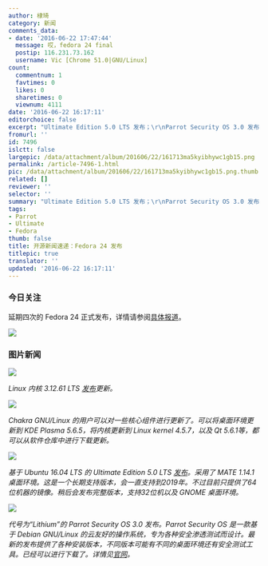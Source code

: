 ```yaml
---
author: 棣琦
category: 新闻
comments_data:
- date: '2016-06-22 17:47:44'
  message: 哎，fedora 24 final
  postip: 116.231.73.162
  username: Vic [Chrome 51.0|GNU/Linux]
count:
  commentnum: 1
  favtimes: 0
  likes: 0
  sharetimes: 0
  viewnum: 4111
date: '2016-06-22 16:17:11'
editorchoice: false
excerpt: "Ultimate Edition 5.0 LTS 发布；\r\nParrot Security OS 3.0 发布"
fromurl: ''
id: 7496
islctt: false
largepic: /data/attachment/album/201606/22/161713ma5kyibhywc1gb15.png
permalink: /article-7496-1.html
pic: /data/attachment/album/201606/22/161713ma5kyibhywc1gb15.png.thumb.jpg
related: []
reviewer: ''
selector: ''
summary: "Ultimate Edition 5.0 LTS 发布；\r\nParrot Security OS 3.0 发布"
tags:
- Parrot
- Ultimate
- Fedora
thumb: false
title: 开源新闻速递：Fedora 24 发布
titlepic: true
translator: ''
updated: '2016-06-22 16:17:11'
---
```


### 今日关注


延期四次的 Fedora 24 正式发布，详情请参阅[具体报道](/article-7495-1.html)。


![](/data/attachment/album/201606/22/161713ma5kyibhywc1gb15.png)


### 图片新闻


![](/data/attachment/album/201606/22/155118tpoj1zvvio1cm254.jpg)


*Linux 内核 3.12.61 LTS [发布](http://www.spinics.net/lists/stable/msg136755.html)更新。*


 


![](/data/attachment/album/201606/22/161715v64d84lf8et86dya.jpg)


*Chakra GNU/Linux 的用户可以对一些核心组件进行更新了。可以将桌面环境更新到 KDE Plasma 5.6.5，将内核更新到 Linux kernel 4.5.7，以及 Qt 5.6.1等，都可以从软件仓库中进行下载更新。*


 


![](/data/attachment/album/201606/22/161140drhhz1v3v0bdfpk9.jpg)


*基于 Ubuntu 16.04 LTS 的 Ultimate Edition 5.0 LTS [发布](http://ultimateedition.info/ultimate-edition-5-0-lts/)。采用了 MATE 1.14.1 桌面环境。这是一个长期支持版本，会一直支持到2019年。不过目前只提供了64位机器的镜像。稍后会发布完整版本，支持32位机以及 GNOME 桌面环境。*


 


![](/data/attachment/album/201606/22/161716rd80rmbmmmd0uzex.jpg)


*代号为“Lithium”的 Parrot Security OS 3.0 发布。Parrot Security OS 是一款基于 Debian GNU/Linux 的云友好的操作系统，专为各种安全渗透测试而设计。最新的发布提供了各种安装版本，不同版本可能有不同的桌面环境还有安全测试工具。已经可以进行下载了。详情见[官网](https://www.parrotsec.org/)。*